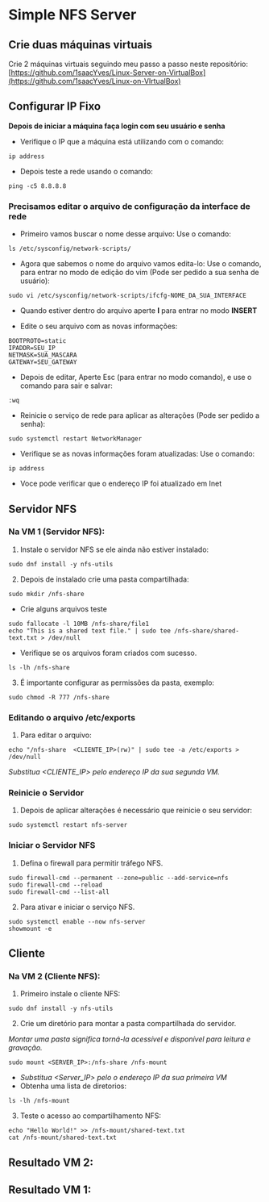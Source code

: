 # Simple NFS Server

## Crie duas máquinas virtuais
Crie 2 máquinas virtuais seguindo meu passo a passo neste repositório: [https://github.com/1saacYves/Linux-Server-on-VirtualBox](https://github.com/1saacYves/Linux-on-VIrtualBox)

## Configurar IP Fixo
**Depois de iniciar a máquina faça login com seu usuário e senha**

- Verifique o IP que a máquina está utilizando com o comando:

```
ip address
```

- Depois teste a rede usando o comando:

```
ping -c5 8.8.8.8
```

### Precisamos editar o arquivo de configuração da interface de rede
- Primeiro vamos buscar o nome desse arquivo:
Use o comando:

```
ls /etc/sysconfig/network-scripts/
```

- Agora que sabemos o nome do arquivo vamos edita-lo:
Use o comando, para entrar no modo de edição do vim (Pode ser pedido a sua senha de usuário):

```
sudo vi /etc/sysconfig/network-scripts/ifcfg-NOME_DA_SUA_INTERFACE
```

- Quando estiver dentro do arquivo aperte **I** para entrar no modo **INSERT**

- Edite o seu arquivo com as novas informações:

```
BOOTPROTO=static
IPADDR=SEU_IP
NETMASK=SUA_MASCARA
GATEWAY=SEU_GATEWAY
```

- Depois de editar, Aperte Esc (para entrar no modo comando), e use o comando para sair e salvar:

```
:wq
```

- Reinicie o serviço de rede para aplicar as alterações (Pode ser pedido a senha):

```
sudo systemctl restart NetworkManager
```

- Verifique se as novas informações foram atualizadas:
Use o comando:

```
ip address
```

- Voce pode verificar que o endereço IP foi atualizado em Inet

## Servidor NFS
### Na VM 1 (Servidor NFS):

1. Instale o servidor NFS se ele ainda não estiver instalado:

```
sudo dnf install -y nfs-utils
```

2. Depois de instalado crie uma pasta compartilhada:

```
sudo mkdir /nfs-share
```

- Crie alguns arquivos teste

```
sudo fallocate -l 10MB /nfs-share/file1
echo "This is a shared text file." | sudo tee /nfs-share/shared-text.txt > /dev/null
```

- Verifique se os arquivos foram criados com sucesso.

```
ls -lh /nfs-share
```

3. É importante configurar as permissões da pasta, exemplo:

```
sudo chmod -R 777 /nfs-share
```

### Editando o arquivo /etc/exports

1. Para editar o arquivo:

```
echo "/nfs-share  <CLIENTE_IP>(rw)" | sudo tee -a /etc/exports > /dev/null
```

*Substitua <CLIENTE_IP> pelo endereço IP da sua segunda VM.*

### Reinicie o Servidor

1. Depois de aplicar alterações é necessário que reinicie o seu servidor:

```
sudo systemctl restart nfs-server
```

### Iniciar o Servidor NFS

1. Defina o firewall para permitir tráfego NFS.

```
sudo firewall-cmd --permanent --zone=public --add-service=nfs
sudo firewall-cmd --reload
sudo firewall-cmd --list-all
```

2. Para ativar e iniciar o serviço NFS.

```
sudo systemctl enable --now nfs-server
showmount -e
```

## Cliente

### Na VM 2 (Cliente NFS):

1. Primeiro instale o cliente NFS:

```
sudo dnf install -y nfs-utils
```

2. Crie um diretório para montar a pasta compartilhada do servidor.

*Montar uma pasta significa torná-la acessível e disponível para leitura e gravação.*

```
sudo mount <SERVER_IP>:/nfs-share /nfs-mount
```

- *Substitua <Server_IP> pelo o endereço IP da sua primeira VM*
- Obtenha uma lista de diretorios:

```
ls -lh /nfs-mount
```

3. Teste o acesso ao compartilhamento NFS:

```
echo "Hello World!" >> /nfs-mount/shared-text.txt
cat /nfs-mount/shared-text.txt
```

## Resultado VM 2:


## Resultado VM 1:

